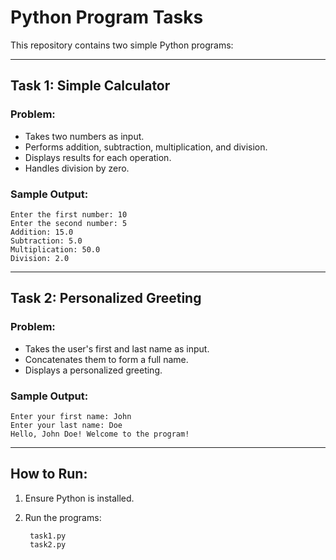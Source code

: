 # Python Program Tasks

This repository contains two simple Python programs:

---

## Task 1: Simple Calculator

### Problem:

* Takes two numbers as input.
* Performs addition, subtraction, multiplication, and division.
* Displays results for each operation.
* Handles division by zero.

### Sample Output:

```
Enter the first number: 10
Enter the second number: 5
Addition: 15.0
Subtraction: 5.0
Multiplication: 50.0
Division: 2.0
```

---

## Task 2: Personalized Greeting

### Problem:

* Takes the user's first and last name as input.
* Concatenates them to form a full name.
* Displays a personalized greeting.

### Sample Output:

```
Enter your first name: John
Enter your last name: Doe
Hello, John Doe! Welcome to the program!
```

---

## How to Run:

1. Ensure Python is installed.
2. Run the programs:

   ```
    task1.py
    task2.py
  
